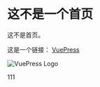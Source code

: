 

# 这不是一个首页

这不是首页。

这是一个链接： [VuePress](https://vuepress.vuejs.org/)

![VuePress Logo](https://vuepress.vuejs.org/hero.png)

111
